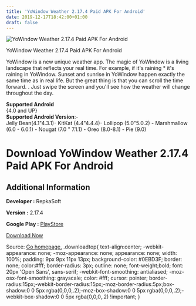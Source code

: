 ```yaml
---
title: 'YoWindow Weather 2.17.4 Paid APK For Android'
date: 2019-12-17T18:42:00+01:00
draft: false
---
```


![YoWindow Weather 2.17.4 Paid APK For Android](https://i0.wp.com/apkhome.net/wp-content/uploads/2019/12/YoWindow-Weather-2.17.4-Paid.png "YoWindow Weather 2.17.4 Paid APK For Android")

  

YoWindow Weather 2.17.4 Paid APK For Android

YoWindow is a new unique weather app. The magic of YoWindow is a living landscape that reflects your real time. For example, if it's raining \* it's raining in YoWindow. Sunset and sunrise in YoWindow happen exactly the same time as in real life. But the great thing is that you can scroll the time forward. . Just swipe the screen and you'll see how the weather will change throughout the day.

**Supported Android**  
{4.0 and UP}  
**Supported Android Version**:-  
Jelly Bean(4.1"4.3.1)- KitKat (4.4"4.4.4)- Lollipop (5.0"5.0.2) - Marshmallow (6.0 - 6.0.1) - Nougat (7.0 " 7.1.1) - Oreo (8.0-8.1) - Pie (9.0)

Download YoWindow Weather 2.17.4 Paid APK For Android
=====================================================

Additional Information
----------------------

**Developer :** RepkaSoft

**Version :** 2.17.4

**Google Play :** [PlayStore](https://play.google.com/store/apps/details?id=yo.app)

  

[Download Now](https://store4app.co/post/yowindow-weather-2-17-4-paid-apk-for-android_1576604428)

  
Source: [Go homepage.](https://store4app.co/post/yowindow-weather-2-17-4-paid-apk-for-android_1576604428) .downloadtop{ text-align:center; -webkit-appearance: none; -moz-appearance: none; appearance: none; width: 100%; padding: 9px 9px 11px 13px; background-color: #0EBD3F; border: none; color:#fff; border-radius: 3px; outline: none; font-weight;bold; font: 20px 'Open Sans', sans-serif; -webkit-font-smoothing: antialiased; -moz-osx-font-smoothing: grayscale; color: #fff; cursor: pointer; border-radius:15px;-webkit-border-radius:15px;-moz-border-radius:5px;box-shadow:0 0 5px rgba(0,0,0,.2);-moz-box-shadow:0 0 5px rgba(0,0,0,.2);-webkit-box-shadow:0 0 5px rgba(0,0,0,.2) !important; }